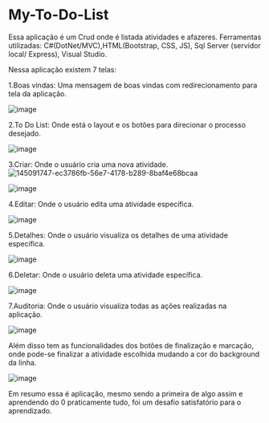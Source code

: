 # My-To-Do-List
Essa aplicação é um Crud onde é listada atividades e afazeres. 
Ferramentas utilizadas: C#(DotNet/MVC),HTML(Bootstrap, CSS, JS), Sql Server (servidor local/ Express), Visual Studio.

Nessa aplicação existem 7 telas: 

1.Boas vindas: Uma mensagem de boas vindas com redirecionamento para tela da aplicação.

![image](https://user-images.githubusercontent.com/74794415/145089317-ba2c1f58-9606-49c5-a8bf-c09d099df7c6.png)

2.To Do List: Onde está o layout e os botões para direcionar o processo desejado.

![image](https://user-images.githubusercontent.com/74794415/145089467-8a2abcec-0851-4425-8a90-7182811e27a3.png)

3.Criar: Onde o usuário cria uma nova atividade.![145091747-ec3786fb-56e7-4178-b289-8baf4e68bcaa](https://user-images.githubusercontent.com/74794415/145091938-bbd90da9-8a5d-4452-a70c-5f1b922be465.png)


![image](https://user-images.githubusercontent.com/74794415/145090965-d95dfca1-af2a-4d6b-b7d5-c165da0b2c60.png)

4.Editar: Onde o usuário edita uma  atividade específica.

![image](https://user-images.githubusercontent.com/74794415/145091059-9b3a185a-f5f6-4e62-814f-5aeb2f672b58.png)

5.Detalhes: Onde o usuário visualiza os detalhes de uma atividade específica.

![image](https://user-images.githubusercontent.com/74794415/145091112-1a4c9b35-75e0-4c6f-b192-2d6af55ffe32.png)

6.Deletar: Onde o usuário deleta uma  atividade específica.

![image](https://user-images.githubusercontent.com/74794415/145091200-8e38212d-001a-495c-968c-59661a762a9d.png)

7.Auditoria: Onde o usuário visualiza todas as ações realizadas na aplicação.

![image](https://user-images.githubusercontent.com/74794415/145091249-02b2842e-86c5-47ca-8c5a-41bf89067cd2.png)

Além disso tem as funcionalidades dos botões de finalização e marcação, onde pode-se finalizar a atividade escolhida mudando a cor do background da linha.

![image](https://user-images.githubusercontent.com/74794415/145091747-ec3786fb-56e7-4178-b289-8baf4e68bcaa.png)

Em resumo essa é aplicação, mesmo sendo a primeira de algo assim e aprendendo do 0 praticamente tudo, foi um desafio satisfatório para o aprendizado.






